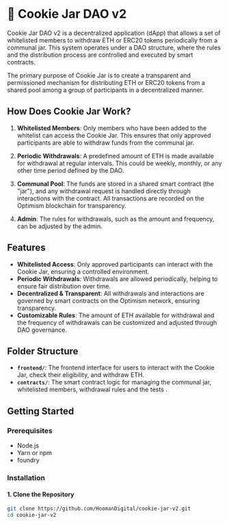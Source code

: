 # 🍪 Cookie Jar DAO v2

Cookie Jar DAO v2 is a decentralized application (dApp) that allows a set of whitelisted members to withdraw ETH or ERC20 tokens periodically from a communal jar. This system operates under a DAO structure, where the rules and the distribution process are controlled and executed by smart contracts.

The primary purpose of Cookie Jar is to create a transparent and permissioned mechanism for distributing ETH or ERC20 tokens from a shared pool among a group of participants in a decentralized manner.

## How Does Cookie Jar Work?

1. **Whitelisted Members**: Only members who have been added to the whitelist can access the Cookie Jar. This ensures that only approved participants are able to withdraw funds from the communal jar.

2. **Periodic Withdrawals**: A predefined amount of ETH is made available for withdrawal at regular intervals. This could be weekly, monthly, or any other time period defined by the DAO.

3. **Communal Pool**: The funds are stored in a shared smart contract (the "jar"), and any withdrawal request is handled directly through interactions with the contract. All transactions are recorded on the Optimism blockchain for transparency.

4. **Admin**: The rules for withdrawals, such as the amount and frequency, can be adjusted by the admin. 

## Features

- **Whitelisted Access**: Only approved participants can interact with the Cookie Jar, ensuring a controlled environment.
- **Periodic Withdrawals**: Withdrawals are allowed periodically, helping to ensure fair distribution over time.
- **Decentralized & Transparent**: All withdrawals and interactions are governed by smart contracts on the Optimism network, ensuring transparency.
- **Customizable Rules**: The amount of ETH available for withdrawal and the frequency of withdrawals can be customized and adjusted through DAO governance.

## Folder Structure

- **`frontend/`**: The frontend interface for users to interact with the Cookie Jar, check their eligibility, and withdraw ETH.
- **`contracts/`**: The smart contract logic for managing the communal jar, whitelisted members, withdrawal rules and the tests .

## Getting Started

### Prerequisites

- Node.js
- Yarn or npm
- foundry

### Installation

#### 1. Clone the Repository

```bash
git clone https://github.com/HoomanDigital/cookie-jar-v2.git
cd cookie-jar-v2

